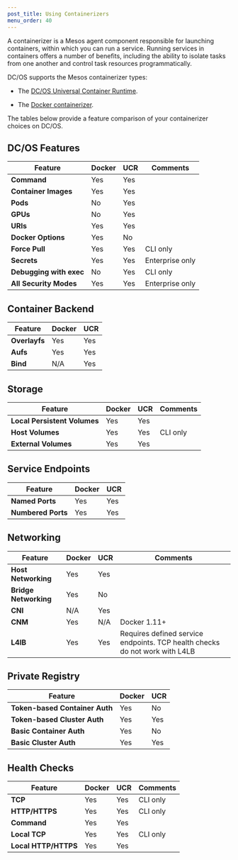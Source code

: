 ```yaml
---
post_title: Using Containerizers
menu_order: 40
---
```


A containerizer is a Mesos agent component responsible for launching containers, within which you can run a service. Running services in containers offers a number of benefits, including the ability to isolate tasks from one another and control task resources programmatically.

DC/OS supports the Mesos containerizer types:

- The [DC/OS Universal Container Runtime](/docs/1.10/deploying-services/containerizers/ucr/).

- The [Docker containerizer](/docs/1.10/deploying-services/containerizers/docker-containerizer/).

The tables below provide a feature comparison of your containerizer choices on DC/OS.

## DC/OS Features

| Feature																	| Docker			| UCR 			| Comments |
| --------------------------------------- | ----------- | --------- | -------- |
| **Command**                             | Yes         | Yes      |          |
| **Container Images** 										| Yes					| Yes				|					 |
| **Pods**																| No					| Yes				|					 |
| **GPUs**																| No					| Yes				|					 |
| **URIs**																| Yes					| Yes				|					 |
| **Docker Options**											| Yes					| No				|					 |
| **Force Pull**													| Yes					| Yes				|	CLI only |
| **Secrets**															| Yes					| Yes				| Enterprise only |
| **Debugging with exec**         				| No					| Yes				|	CLI only |
| **All Security Modes**									| Yes					| Yes				| Enterprise only |

## Container Backend

|	Feature																	|	Docker			|	UCR			  |
| --------------------------------------- | ----------- | --------- |
| **Overlayfs**                           | Yes         | Yes       |
| **Aufs**                                | Yes         | Yes       |
| **Bind**                                | N/A         | Yes       |

## Storage

|	Feature																	|	Docker			|	UCR				| Comments  |
| --------------------------------------- | ----------- | --------- | --------- |
| **Local Persistent Volumes**						| Yes					| Yes				|						|
| **Host Volumes**												| Yes					| Yes				| CLI only  |
| **External Volumes**                    | Yes         | Yes       |           |

## Service Endpoints

|	Feature																	|	Docker			|	UCR				|
| --------------------------------------- | ----------- | --------- |
| **Named Ports**													| Yes					| Yes				|
| **Numbered Ports**											| Yes					| Yes				|

## Networking

|	Feature																	|	Docker			|	UCR				|Comments   |
| --------------------------------------- | ----------- | --------- | --------- |
| **Host Networking**       							| Yes					| Yes				|						|
| **Bridge Networking**       						| Yes					| No				|						|
| **CNI**         												| N/A					| Yes				|						|
| **CNM**                    							| Yes					| N/A				| Docker 1.11+ |
| **L4lB**        												| Yes					| Yes				|	Requires defined service endpoints. TCP health checks do not work with L4LB |

## Private Registry

|	Feature													|	Docker			|	UCR				|
| ------------------------------- | ----------- | --------- |
| **Token-based Container Auth**	| Yes					| No				|
| **Token-based Cluster Auth**		| Yes					| Yes				|
| **Basic Container Auth**        | Yes         | No        |
| **Basic Cluster Auth**          | Yes         | Yes       |

## Health Checks

|	Feature																	|	Docker			|	UCR				|Comments   |
| --------------------------------------- | ----------- | --------- | --------- |
| **TCP**													        | Yes					| Yes				|	CLI only	|
| **HTTP/HTTPS**                          | Yes         | Yes       | CLI only  |
| **Command**                             | Yes         | Yes       |           |
| **Local TCP**                           | Yes         | Yes       | CLI only  |
| **Local HTTP/HTTPS**                    | Yes         | Yes       |           |
